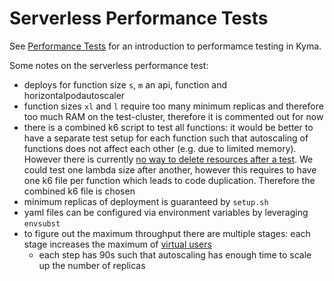 # Serverless Performance Tests

See [Performance Tests](../../README.md) for an introduction to performamce testing in Kyma.

Some notes on the serverless performance test:

- deploys for function size `s`, `m` an api, function and horizontalpodautoscaler
- function sizes `xl` and `l` require too many minimum replicas and therefore too much RAM on the test-cluster, therefore it is commented out for now
- there is a combined k6 script to test all functions: it would be better to have a separate test setup for each function such that autoscaling of functions does not affect each other (e.g. due to limited memory). However there is currently [no way to delete resources after a test](https://github.com/kyma-project/test-infra/issues/1025). We could test one lambda size after another, however this requires to have one k6 file per function which leads to code duplication. Therefore the combined k6 file is chosen
- minimum replicas of deployment is guaranteed by `setup.sh`
- yaml files can be configured via environment variables by leveraging `envsubst`
- to figure out the maximum throughput there are multiple stages: each stage increases the maximum of [virtual users](https://docs.k6.io/docs/running-k6#section-adding-more-vus)
  - each step has 90s such that autoscaling has enough time to scale up the number of replicas
